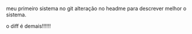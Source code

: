 meu primeiro sistema no git
alteração no headme para descrever melhor o sistema.

o diff é demais!!!!!!